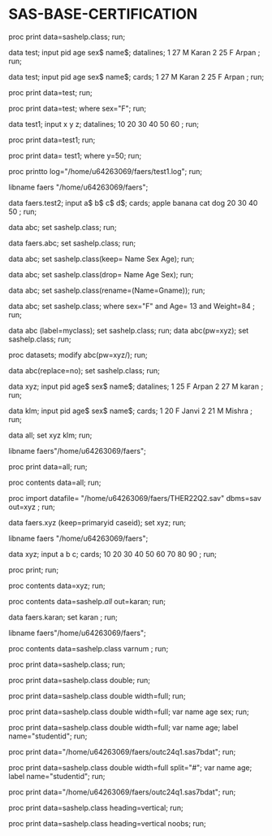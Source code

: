 # SAS-BASE-CERTIFICATION



proc print data=sashelp.class;
run;

data test;
input pid age sex$ name$;
datalines;
1 27 M Karan
2 25 F Arpan 
;
run;

data test;
input pid age sex$ name$;
cards;
1 27 M Karan
2 25 F Arpan
;
run;

proc print data=test;
run;

proc print data=test;
where sex="F";
run;


data test1;
input x y z;
datalines;
10 20 30 
40 50 60 
;
run;

proc print data=test1;
run;

proc print data= test1;
where y=50;
run;

proc printto log="/home/u64263069/faers/test1.log";
run;

libname faers "/home/u64263069/faers";

data faers.test2;
input a$ b$ c$ d$;
cards;
apple banana cat dog
20 30 40 50
;
run;

data abc;
set sashelp.class;
run;

data faers.abc;
set sashelp.class;
run;

data abc;
set sashelp.class(keep= Name Sex Age);
run;

data abc;
set sashelp.class(drop= Name Age Sex);
run;

data abc;
set sashelp.class(rename=(Name=Gname));
run;

data abc;
set sashelp.class;
where sex="F" and Age= 13 and Weight=84
;
run;


data abc (label=myclass);
set sashelp.class;
run;
data abc(pw=xyz);
set sashelp.class;
run;

proc datasets;
modify abc(pw=xyz/);
run;




data abc(replace=no);
set sashelp.class;
run;



data xyz;
input pid age$ sex$ name$;
datalines;
1 25 F Arpan
2 27 M karan
;
run;

data klm;
input pid age$ sex$ name$;
cards;
1 20 F Janvi
2 21 M Mishra
;
run;

data all;
set xyz klm;
run;


libname faers"/home/u64263069/faers";

proc print data=all;
run;

proc contents data=all;
run;




proc import datafile= "/home/u64263069/faers/THER22Q2.sav"
dbms=sav
out=xyz
;
run;

data faers.xyz (keep=primaryid caseid);
set xyz;
run;

libname faers "/home/u64263069/faers";


data xyz;
input a b c;
cards;
10 20 30 
40 50 60 
70 80 90
;
run;



proc print;
run;

proc contents data=xyz;
run;

proc contents data=sashelp._all_
out=karan;
run;

data faers.karan;
set karan
;
run;

libname faers"/home/u64263069/faers";

proc contents data=sashelp.class
varnum
;
run;

proc print data=sashelp.class;
run;

proc print data=sashelp.class double;
run;

proc print data=sashelp.class double width=full;
run;

proc print data=sashelp.class double width=full;
var name age sex;
run;

proc print data=sashelp.class double width=full;
var name age;
label name="studentid";
run;

proc print data="/home/u64263069/faers/outc24q1.sas7bdat";
run;

proc print data=sashelp.class double width=full split="#";
var name age;
label name="studentid";
run;

proc print data="/home/u64263069/faers/outc24q1.sas7bdat";
run;


proc print data=sashelp.class heading=vertical;
run;

proc print data=sashelp.class heading=vertical noobs;
run;


